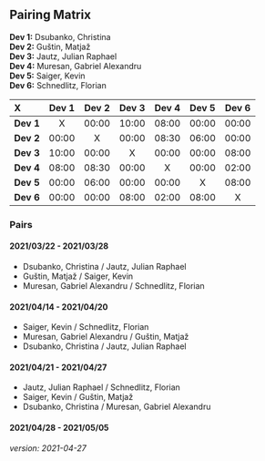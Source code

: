## Pairing Matrix


**Dev 1:** Dsubanko, Christina\
**Dev 2:** Guštin, Matjaž\
**Dev 3:** Jautz, Julian Raphael\
**Dev 4:** Muresan, Gabriel Alexandru\
**Dev 5:** Saiger, Kevin\
**Dev 6:** Schnedlitz, Florian

| X           | Dev 1       | Dev 2       | Dev 3       | Dev 4   	  | Dev 5       | Dev 6       |
| :---        |    :----:   |    :----:   |    :----:   |    :----:   |    :----:   |    :----:   |
| **Dev 1**   | X           | 00:00       | 10:00       | 08:00       | 00:00       | 00:00       |
| **Dev 2**   | 00:00       | X           | 00:00       | 08:30       | 06:00       | 00:00       |
| **Dev 3**   | 10:00       | 00:00       | X           | 00:00       | 00:00       | 08:00       |
| **Dev 4**   | 08:00       | 08:30       | 00:00       | X           | 00:00       | 02:00       |
| **Dev 5**   | 00:00       | 06:00       | 00:00       | 00:00       | X           | 08:00       |
| **Dev 6**   | 00:00       | 00:00       | 08:00       | 02:00       | 08:00       | X           |


### Pairs

#### 2021/03/22 - 2021/03/28
- Dsubanko, Christina / Jautz, Julian Raphael
- Guštin, Matjaž / Saiger, Kevin
- Muresan, Gabriel Alexandru / Schnedlitz, Florian

#### 2021/04/14 - 2021/04/20
- Saiger, Kevin / Schnedlitz, Florian
- Muresan, Gabriel Alexandru / Guštin, Matjaž
- Dsubanko, Christina / Jautz, Julian Raphael

#### 2021/04/21 - 2021/04/27

- Jautz, Julian Raphael / Schnedlitz, Florian
- Saiger, Kevin / Guštin, Matjaž
- Dsubanko, Christina / Muresan, Gabriel Alexandru

#### 2021/04/28 - 2021/05/05


*version: 2021-04-27*
